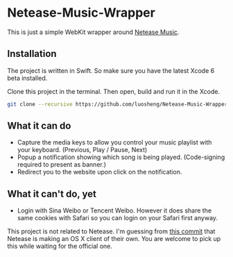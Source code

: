 # Netease-Music-Wrapper

This is just a simple WebKit wrapper around [Netease Music](http://music.163.com).

## Installation

The project is written in Swift. So make sure you have the latest Xcode 6 beta installed.

Clone this project in the terminal. Then open, build and run it in the Xcode.

```bash
git clone --recursive https://github.com/luosheng/Netease-Music-Wrapper.git
```

## What it can do

* Capture the media keys to allow you control your music playlist with your keyboard. (Previous, Play / Pause, Next)
* Popup a notification showing which song is being played. (Code-signing required to present as banner.)
* Redirect you to the website upon click on the notification.

## What it can't do, yet

* Login with Sina Weibo or Tencent Weibo. However it does share the same cookies with Safari so you can login on your Safari first anyway.

This project is not related to Netease. I'm guessing from [this commit](https://github.com/nevyn/SPMediaKeyTap/commit/eba171809994ca09458c24c1356ece69d42c8b82) that Netease is making an OS X client of their own. You are welcome to pick up this while waiting for the official one.